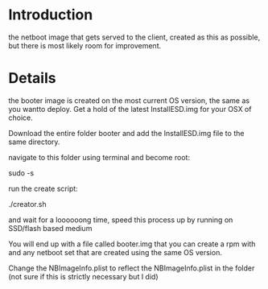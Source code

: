 # Introduction #

the netboot image that gets served to the client, created as this as possible, but there is most likely room for improvement.


# Details #

the booter image is created on the most current OS version, the same as you wantto deploy. Get a hold of the latest InstallESD.img for your OSX of choice.

Download the entire folder booter and add the InstallESD.img file to the same directory.

navigate to this folder using terminal and become root:

sudo -s

run the create script:

./creator.sh

and wait for a loooooong time, speed this process up by running on SSD/flash based medium

You will end up with a file called booter.img that you can create a rpm with and any netboot set that are created using the same OS version.

Change the NBImageInfo.plist to reflect the NBImageInfo.plist in the folder (not sure if this is strictly necessary but I did)